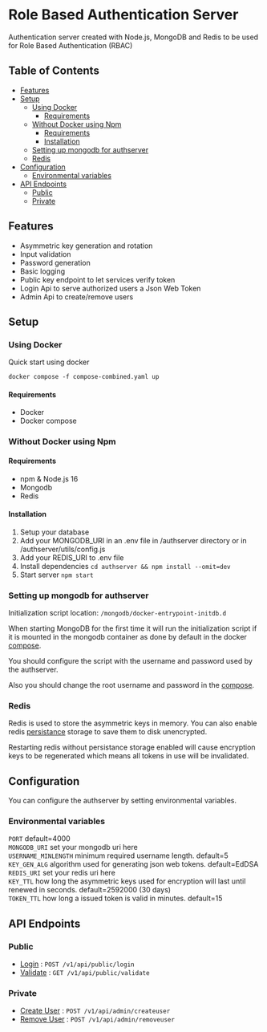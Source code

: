 # Role Based Authentication Server <!-- omit in toc -->

Authentication server created with Node.js, MongoDB and Redis to be used for Role Based Authentication (RBAC)

## Table of Contents <!-- omit in toc -->

- [Features](#features)
- [Setup](#setup)
  - [Using Docker](#using-docker)
    - [Requirements](#requirements)
  - [Without Docker using Npm](#without-docker-using-npm)
    - [Requirements](#requirements-1)
    - [Installation](#installation)
  - [Setting up mongodb for authserver](#setting-up-mongodb-for-authserver)
  - [Redis](#redis)
- [Configuration](#configuration)
  - [Environmental variables](#environmental-variables)
- [API Endpoints](#api-endpoints)
  - [Public](#public)
  - [Private](#private)

## Features

- Asymmetric key generation and rotation
- Input validation
- Password generation
- Basic logging
- Public key endpoint to let services verify token
- Login Api to serve authorized users a Json Web Token
- Admin Api to create/remove users

## Setup

### Using Docker

Quick start using docker

```
docker compose -f compose-combined.yaml up
```

#### Requirements

- Docker
- Docker compose

### Without Docker using Npm

#### Requirements

- npm & Node.js 16
- Mongodb
- Redis

#### Installation

1. Setup your database
2. Add your MONGODB_URI in an .env file in /authserver directory or in /authserver/utils/config.js
3. Add your REDIS_URI to .env file
4. Install dependencies `cd authserver && npm install --omit=dev`
5. Start server `npm start`

### Setting up mongodb for authserver

Initialization script location: `/mongodb/docker-entrypoint-initdb.d`

When starting MongoDB for the first time it will run the initialization script if it is mounted in the mongodb container as done by default in the docker [compose](/compose-combined.yaml).

You should configure the script with the username and password used by the authserver.

Also you should change the root username and password in the [compose](/compose-combined.yaml).

### Redis

Redis is used to store the asymmetric keys in memory. You can also enable redis [persistance](https://redis.io/docs/manual/persistence/) storage to save them to disk unencrypted.  

Restarting redis without persistance storage enabled will cause encryption keys to be regenerated which means all tokens in use will be invalidated.  

## Configuration

You can configure the authserver by setting environmental variables.

### Environmental variables

`PORT` default=4000  
`MONGODB_URI` set your mongodb uri here  
`USERNAME_MINLENGTH` minimum required username length. default=5  
`KEY_GEN_ALG` algorithm used for generating json web tokens. default=EdDSA  
`REDIS_URI` set your redis uri here  
`KEY_TTL` how long the asymmetric keys used for encryption will last until renewed in seconds. default=2592000 (30 days)  
`TOKEN_TTL` how long a issued token is valid in minutes. default=15

## API Endpoints

### Public

- [Login](/docs/authserver/endpoints/login.md) : `POST /v1/api/public/login`
- [Validate](/docs/authserver/endpoints/validate.md) : `GET /v1/api/public/validate`

### Private

- [Create User](/docs/authserver/endpoints/createuser.md) : `POST /v1/api/admin/createuser`
- [Remove User](/docs/authserver/endpoints/removeuser.md) : `POST /v1/api/admin/removeuser`

